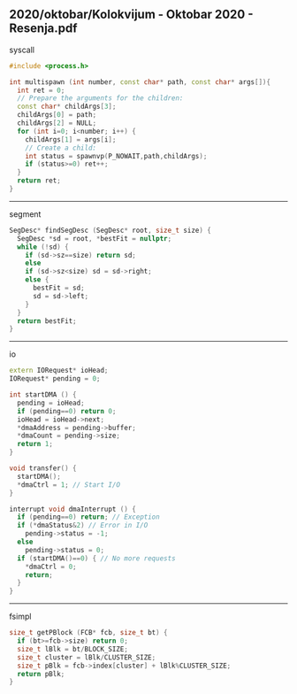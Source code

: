 2020/oktobar/Kolokvijum - Oktobar 2020 - Resenja.pdf
--------------------------------------------------------------------------------
syscall
```cpp
#include <process.h>

int multispawn (int number, const char* path, const char* args[]){
  int ret = 0;
  // Prepare the arguments for the children:
  const char* childArgs[3];
  childArgs[0] = path;
  childArgs[2] = NULL;
  for (int i=0; i<number; i++) {
    childArgs[1] = args[i];
    // Create a child:
    int status = spawnvp(P_NOWAIT,path,childArgs);
    if (status>=0) ret++;
  }
  return ret;
}
```

--------------------------------------------------------------------------------
segment
```cpp
SegDesc* findSegDesc (SegDesc* root, size_t size) {
  SegDesc *sd = root, *bestFit = nullptr;
  while (!sd) {
    if (sd->sz==size) return sd;
    else
    if (sd->sz<size) sd = sd->right;
    else {
      bestFit = sd;
      sd = sd->left;
    }
  }
  return bestFit;
}
```

--------------------------------------------------------------------------------
io
```cpp
extern IORequest* ioHead;
IORequest* pending = 0;

int startDMA () {
  pending = ioHead;
  if (pending==0) return 0;
  ioHead = ioHead->next;
  *dmaAddress = pending->buffer;
  *dmaCount = pending->size;
  return 1;
}

void transfer() {
  startDMA();
  *dmaCtrl = 1; // Start I/O
}

interrupt void dmaInterrupt () {
  if (pending==0) return; // Exception
  if (*dmaStatus&2) // Error in I/O
    pending->status = -1;
  else
    pending->status = 0;
  if (startDMA()==0) { // No more requests
    *dmaCtrl = 0;
    return;
  }
}
```

--------------------------------------------------------------------------------
fsimpl
```cpp
size_t getPBlock (FCB* fcb, size_t bt) {
  if (bt>=fcb->size) return 0;
  size_t lBlk = bt/BLOCK_SIZE;
  size_t cluster = lBlk/CLUSTER_SIZE;
  size_t pBlk = fcb->index[cluster] + lBlk%CLUSTER_SIZE;
  return pBlk;
}
```
